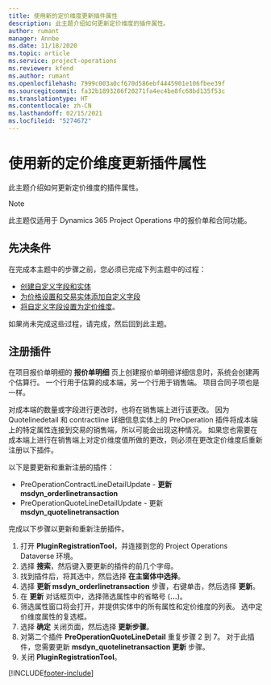 ```yaml
---
title: 使用新的定价维度更新插件属性
description: 此主题介绍如何更新定价维度的插件属性。
author: rumant
manager: Annbe
ms.date: 11/18/2020
ms.topic: article
ms.service: project-operations
ms.reviewer: kfend
ms.author: rumant
ms.openlocfilehash: 7999c003a0cf670d586ebf4445901e106fbee39f
ms.sourcegitcommit: fa32b1893286f20271fa4ec4be8fc68bd135f53c
ms.translationtype: HT
ms.contentlocale: zh-CN
ms.lasthandoff: 02/15/2021
ms.locfileid: "5274672"
---
```

# <a name="update-plug-in-attributes-with-new-pricing-dimensions"></a>使用新的定价维度更新插件属性

此主题介绍如何更新定价维度的插件属性。

> [!NOTE]
> 此主题仅适用于 Dynamics 365 Project Operations 中的报价单和合同功能。

## <a name="prerequisites"></a>先决条件
在完成本主题中的步骤之前，您必须已完成下列主题中的过程：

  - [创建自定义字段和实体](create-custom-fields-entities-pricing-dimensions.md) 
  - [为价格设置和交易实体添加自定义字段](add-custom-fields-price-setup-transactional-entities.md)
  - [将自定义字段设置为定价维度](set-up-custom-fields-pricing-dimensions.md)。 
  
如果尚未完成这些过程，请完成，然后回到此主题。

## <a name="register-a-plug-in"></a>注册插件
在项目报价单明细的 **报价单明细** 页上创建报价单明细详细信息时，系统会创建两个估算行。 一个行用于估算的成本端，另一个行用于销售端。 项目合同子项也是一样。

对成本端的数量或字段进行更改时，也将在销售端上进行该更改。 因为 Quotelinedetail 和 contractline 详细信息实体上的 PreOperation 插件将成本端上的特定属性连接到交易的销售端，所以可能会出现这种情况。 如果您也需要在成本端上进行在销售端上对定价维度值所做的更改，则必须在更改定价维度后重新注册以下插件。

以下是要更新和重新注册的插件：

- PreOperationContractLineDetailUpdate - **更新 msdyn_orderlinetransaction**
- PreOperationQuoteLineDetailUpdate - 更新 **msdyn_quotelinetransaction**

完成以下步骤以更新和重新注册插件。

1. 打开 **PluginRegistrationTool**，并连接到您的 Project Operations Dataverse 环境。
2. 选择 **搜索**，然后键入要更新的插件的前几个字母。
3. 找到插件后，将其选中，然后选择 **在主窗体中选择**。
4. 选择 **更新 msdyn_orderlinetransaction** 步骤，右键单击，然后选择 **更新**。
5. 在 **更新** 对话框页中，选择筛选属性中的省略号 (**...**)。
6. 筛选属性窗口将会打开，并提供实体中的所有属性和定价维度的列表。 选中定价维度属性的复选框。
7. 选择 **确定** 关闭页面，然后选择 **更新步骤**。
8. 对第二个插件 **PreOperationQuoteLineDetail** 重复步骤 2 到 7。 对于此插件，您需要更新 **msdyn_quotelinetransaction 更新** 步骤。
9. 关闭 **PluginRegistrationTool**。


[!INCLUDE[footer-include](../includes/footer-banner.md)]
